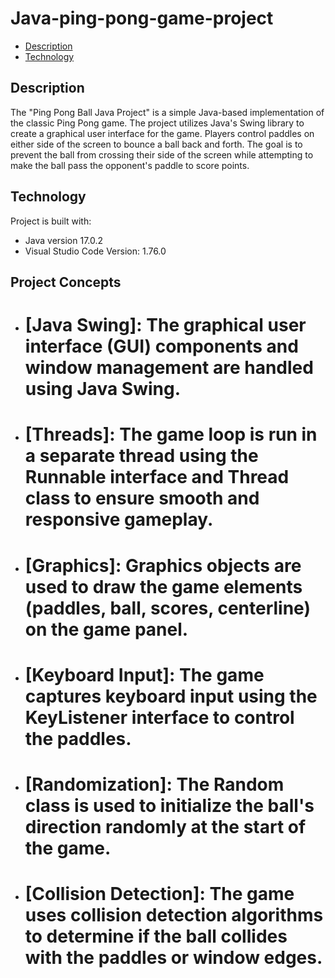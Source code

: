 # Java-ping-pong-game-project

- [Description](#Description)
- [Technology](#Technology)

## Description

The "Ping Pong Ball Java Project" is a simple Java-based implementation of the classic Ping Pong game. The project utilizes Java's Swing library to create a graphical user interface for the game. Players control paddles on either side of the screen to bounce a ball back and forth. The goal is to prevent the ball from crossing their side of the screen while attempting to make the ball pass the opponent's paddle to score points.

## Technology

Project is built with:

  * Java version 17.0.2
  * Visual Studio Code Version: 1.76.0

## Project Concepts

 * # [Java Swing]: The graphical user interface (GUI) components and window management are handled using Java Swing.
 * # [Threads]: The game loop is run in a separate thread using the Runnable interface and Thread class to ensure smooth and responsive gameplay.
 * # [Graphics]: Graphics objects are used to draw the game elements (paddles, ball, scores, centerline) on the game panel.
 * # [Keyboard Input]: The game captures keyboard input using the KeyListener interface to control the paddles.
 * # [Randomization]: The Random class is used to initialize the ball's direction randomly at the start of the game.
 * # [Collision Detection]: The game uses collision detection algorithms to determine if the ball collides with the paddles or window edges.
